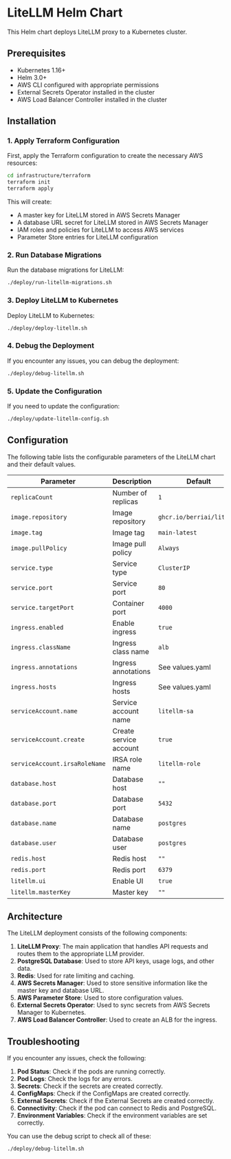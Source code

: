 # LiteLLM Helm Chart

This Helm chart deploys LiteLLM proxy to a Kubernetes cluster.

## Prerequisites

- Kubernetes 1.16+
- Helm 3.0+
- AWS CLI configured with appropriate permissions
- External Secrets Operator installed in the cluster
- AWS Load Balancer Controller installed in the cluster

## Installation

### 1. Apply Terraform Configuration

First, apply the Terraform configuration to create the necessary AWS resources:

```bash
cd infrastructure/terraform
terraform init
terraform apply
```

This will create:
- A master key for LiteLLM stored in AWS Secrets Manager
- A database URL secret for LiteLLM stored in AWS Secrets Manager
- IAM roles and policies for LiteLLM to access AWS services
- Parameter Store entries for LiteLLM configuration

### 2. Run Database Migrations

Run the database migrations for LiteLLM:

```bash
./deploy/run-litellm-migrations.sh
```

### 3. Deploy LiteLLM to Kubernetes

Deploy LiteLLM to Kubernetes:

```bash
./deploy/deploy-litellm.sh
```

### 4. Debug the Deployment

If you encounter any issues, you can debug the deployment:

```bash
./deploy/debug-litellm.sh
```

### 5. Update the Configuration

If you need to update the configuration:

```bash
./deploy/update-litellm-config.sh
```

## Configuration

The following table lists the configurable parameters of the LiteLLM chart and their default values.

| Parameter | Description | Default |
| --------- | ----------- | ------- |
| `replicaCount` | Number of replicas | `1` |
| `image.repository` | Image repository | `ghcr.io/berriai/litellm` |
| `image.tag` | Image tag | `main-latest` |
| `image.pullPolicy` | Image pull policy | `Always` |
| `service.type` | Service type | `ClusterIP` |
| `service.port` | Service port | `80` |
| `service.targetPort` | Container port | `4000` |
| `ingress.enabled` | Enable ingress | `true` |
| `ingress.className` | Ingress class name | `alb` |
| `ingress.annotations` | Ingress annotations | See values.yaml |
| `ingress.hosts` | Ingress hosts | See values.yaml |
| `serviceAccount.name` | Service account name | `litellm-sa` |
| `serviceAccount.create` | Create service account | `true` |
| `serviceAccount.irsaRoleName` | IRSA role name | `litellm-role` |
| `database.host` | Database host | `""` |
| `database.port` | Database port | `5432` |
| `database.name` | Database name | `postgres` |
| `database.user` | Database user | `postgres` |
| `redis.host` | Redis host | `""` |
| `redis.port` | Redis port | `6379` |
| `litellm.ui` | Enable UI | `true` |
| `litellm.masterKey` | Master key | `""` |

## Architecture

The LiteLLM deployment consists of the following components:

1. **LiteLLM Proxy**: The main application that handles API requests and routes them to the appropriate LLM provider.
2. **PostgreSQL Database**: Used to store API keys, usage logs, and other data.
3. **Redis**: Used for rate limiting and caching.
4. **AWS Secrets Manager**: Used to store sensitive information like the master key and database URL.
5. **AWS Parameter Store**: Used to store configuration values.
6. **External Secrets Operator**: Used to sync secrets from AWS Secrets Manager to Kubernetes.
7. **AWS Load Balancer Controller**: Used to create an ALB for the ingress.

## Troubleshooting

If you encounter any issues, check the following:

1. **Pod Status**: Check if the pods are running correctly.
2. **Pod Logs**: Check the logs for any errors.
3. **Secrets**: Check if the secrets are created correctly.
4. **ConfigMaps**: Check if the ConfigMaps are created correctly.
5. **External Secrets**: Check if the External Secrets are created correctly.
6. **Connectivity**: Check if the pod can connect to Redis and PostgreSQL.
7. **Environment Variables**: Check if the environment variables are set correctly.

You can use the debug script to check all of these:

```bash
./deploy/debug-litellm.sh
```
